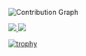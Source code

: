 ![Contribution Graph](https://activity-graph.herokuapp.com/graph?username=byamb4&theme=dracula&bg_color=0d1117&color=878787&line=4c8ed9&point=00000000&area=true&hide_border=true)

<a href="https://github.com/anuraghazra/github-readme-stats">
  <img align="start" src="https://github-readme-stats.vercel.app/api?username=byamb4&show_icons=true&theme=midnight-purple&line_height=24&hide=stars&bg_color=0d1117" />
</a>
<a href="https://github.com/anuraghazra/github-readme-stats">
  <img align="end" src="https://github-readme-stats.vercel.app/api/top-langs/?username=byamb4&layout=compact&theme=midnight-purple&bg_color=0d1117" />
</a>

[![trophy](https://github-profile-trophy.vercel.app/?username=byamb4&theme=darkhub&margin-w=13&margin-h=15&column=7)](https://github.com/ryo-ma/github-profile-trophy)
